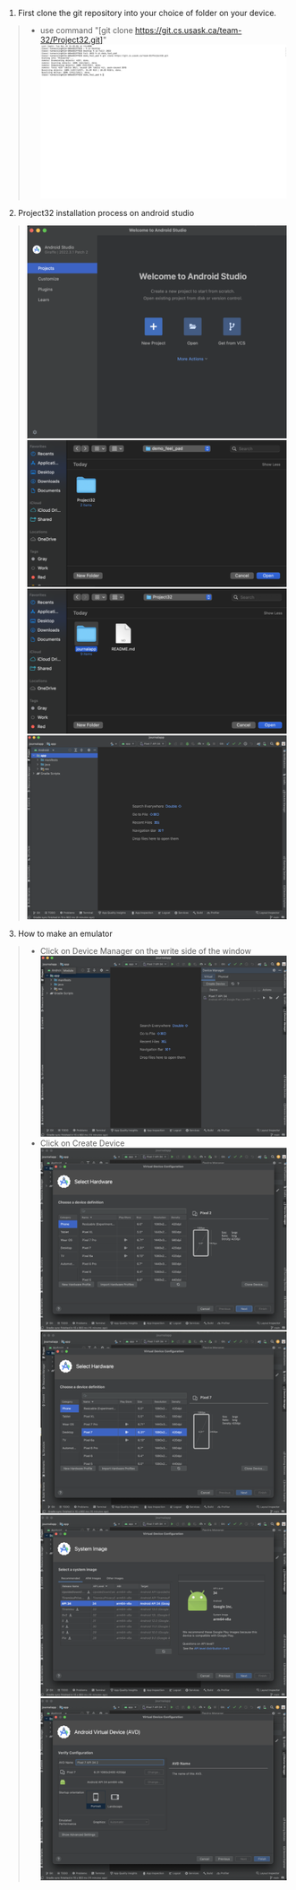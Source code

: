 1. First clone the git repository into your choice of folder on your device.
> - use command "[git clone https://git.cs.usask.ca/team-32/Project32.git]" 
![ALT](./images_readme/1.png)
2. Project32 installation process on android studio
>![ALT](./images_readme/2.png) ![ALT](./images_readme/3.png) ![ALT](./images_readme/4.png) ![ALT](./images_readme/5.png)

3. How to make an emulator
> - Click on Device Manager on the write side of the window![ALT](./images_readme/6.png)
> - Click on Create Device ![ALT](./images_readme/7.png) ![ALT](./images_readme/8.png) ![ALT](./images_readme/9.png)
>   ![ALT](./images_readme/10.png)



